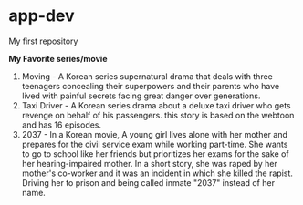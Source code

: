# app-dev
My first repository

**My Favorite series/movie**
1. Moving - A Korean series supernatural drama that deals with three teenagers concealing their superpowers and their parents who have lived with painful secrets facing great danger over generations.
2. Taxi Driver - A Korean series drama about a deluxe taxi driver who gets revenge on behalf of his passengers. this story is based on the webtoon and has 16 episodes.
3. 2037 - In a Korean movie, A young girl lives alone with her mother and prepares for the civil service exam while working part-time. She wants to go to school like her friends but prioritizes her exams for the sake of her hearing-impaired mother. In a short story, she was raped by her mother's co-worker and it was an incident in which she killed the rapist. Driving her to prison and being called inmate "2037" instead of her name.
